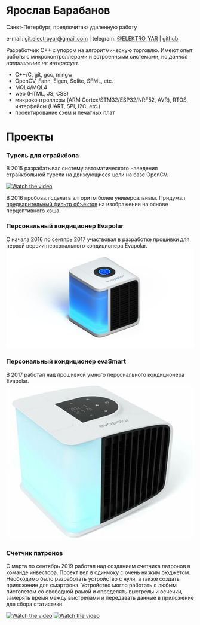 # Ярослав Барабанов
Санкт-Петербург, предпочитаю удаленную работу

e-mail: git.electroyar@gmail.com | telegram: [@ELEKTRO_YAR](https://t.me/ELEKTRO_YAR) | [github](https://github.com/NewYaroslav)

Разработчик C++ с упором на алгоритмическую торговлю. Имеют опыт работы с микроконтроллерами и встроенными системами, но *данное направление не интересует*.

- C++/C, git, gcc, mingw
- OpenCV, Fann, Eigen, Sqlite, SFML, etc.
- MQL4/MQL4
- web (HTML, JS, CSS)
- микроконтроллеры (ARM Cortex/STM32/ESP32/NRF52, AVR), RTOS, интерфейсы (UART, SPI, I2C, etc.)
- проектирование схем и печатных плат

# Проекты

### Турель для страйкбола

В 2015 разрабатывал систему автоматического наведения страйкбольной турели на движующиеся цели на базе OpenCV.

[![Watch the video](https://img.youtube.com/vi/Y6xW9wZpWp0/hqdefault.jpg)](https://youtu.be/Y6xW9wZpWp0)

В 2016 пробовал сделать алгоритм более универсальным. Придумал [предварительный фильтр объектов](https://github.com/NewYaroslav/ph_object_detector) на изображении на основе перцептивного хэша.

### Персональный кондиционер Evapolar

С начала 2016 по сентярь 2017 участвовал в разработке прошивки для первой версии персонального кондиционера Evapolar.
![](assets/images/eva_1.png)

### Персональный кондиционер evaSmart

В 2017 работал над прошивкой умного персонального кондиционера Evapolar.
![](assets/images/eva_2.png)

### Счетчик патронов

С марта по сентябрь 2019 работал над созданием счетчика патронов в команде инвестора. Проект вел в одинчоку с очень низким бюджетом. Необходимо было разработать устройство с нуля, а также создать приложение для смартфона. Устройство могло работать с любым пистолетом со свободной рамой и определять выстрелы и осчечки, замерять время между выстрелами и передавать данные в приложение для сбора статистики.

[![Watch the video](https://img.youtube.com/vi/P250TqXowug/hqdefault.jpg)](https://youtu.be/P250TqXowug)
[![Watch the video](https://img.youtube.com/vi/L8Jikd7LmIY/hqdefault.jpg)](https://youtu.be/L8Jikd7LmIY)

